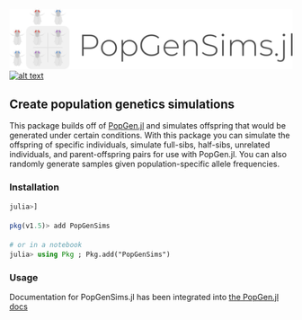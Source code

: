 ![logo](PopGenSims.png)
[![alt text](https://img.shields.io/badge/docs-stable-informational?style=for-the-badge&logo=Read%20The%20Docs&logoColor=white)](https://pdimens.github.io/PopGen.jl/docs/simulations/simulate_samples) 

## Create population genetics simulations

This package builds off of [PopGen.jl](http://github.com/pdimens/PopGen.jl) and 
simulates offspring that would be generated under certain conditions. With this package you can simulate the offspring of specific individuals, simulate full-sibs, half-sibs, unrelated individuals, and parent-offspring pairs for use with PopGen.jl. You can also randomly generate samples given population-specific allele frequencies.

### Installation
```julia
julia>]

pkg(v1.5)> add PopGenSims

# or in a notebook
julia> using Pkg ; Pkg.add("PopGenSims")
```

### Usage
Documentation for PopGenSims.jl has been integrated into [the PopGen.jl docs](https://pdimens.github.io/PopGen.jl/docs/simulations/simulate_samples)
